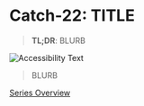 # Catch-22: TITLE

> **TL;DR**: BLURB

![Accessibility Text](/docs/catch_22/images/_banner.jpg)
> BLURB

[Series Overview](https://medium.com/@bankoga/catch-22-overview-of-an-anthological-pedestal-66458dfb5c1d)